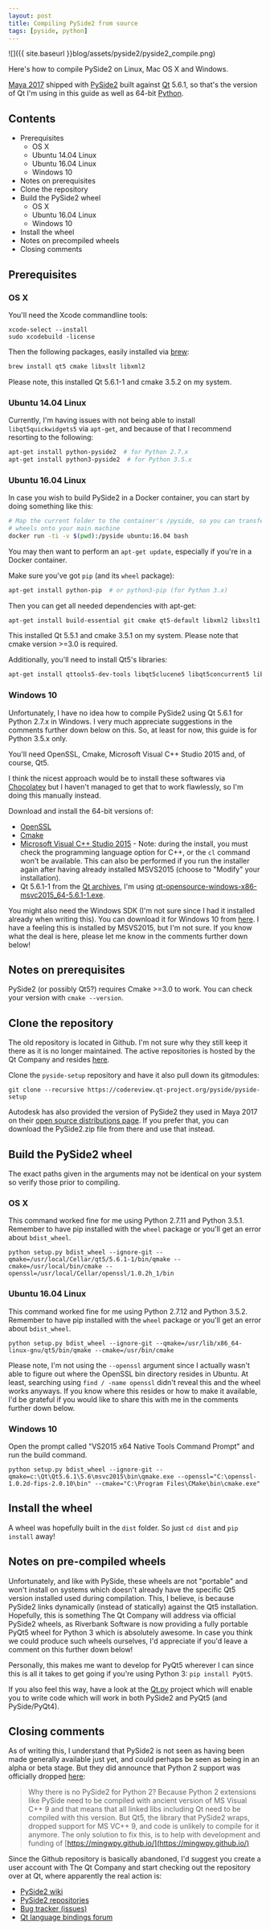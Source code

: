 ```yaml
---
layout: post
title: Compiling PySide2 from source
tags: [pyside, python]
---
```


![]({{ site.baseurl }}blog/assets/pyside2/pyside2_compile.png)

Here's how to compile PySide2 on Linux, Mac OS X and Windows.

[Maya 2017](http://www.autodesk.com/products/maya) shipped with [PySide2](https://wiki.qt.io/PySide2) built against [Qt](https://www.qt.io/developers/) 5.6.1, so that's the version of Qt I'm using in this guide as well as 64-bit [Python](https://www.python.org).

<!--more-->

## Contents

* Prerequisites
  * OS X
  * Ubuntu 14.04 Linux
  * Ubuntu 16.04 Linux
  * Windows 10
* Notes on prerequisites
* Clone the repository
* Build the PySide2 wheel
  * OS X
  * Ubuntu 16.04 Linux
  * Windows 10
* Install the wheel
* Notes on precompiled wheels
* Closing comments


## Prerequisites

### OS X

You'll need the Xcode commandline tools:

```
xcode-select --install
sudo xcodebuild -license
```

Then the following packages, easily installed via [brew](https://brew.sh):

```bash
brew install qt5 cmake libxslt libxml2
```

Please note, this installed Qt 5.6.1-1 and cmake 3.5.2 on my system.

### Ubuntu 14.04 Linux

Currently, I'm having issues with not being able to install `libqt5quickwidgets5` via `apt-get`, and because of that I recommend resorting to the following:

```bash
apt-get install python-pyside2  # for Python 2.7.x
apt-get install python3-pyside2  # for Python 3.5.x
```


### Ubuntu 16.04 Linux

In case you wish to build PySide2 in a Docker container, you can start by doing something like this:

```bash
# Map the current folder to the container's /pyside, so you can transfer built
# wheels onto your main machine
docker run -ti -v $(pwd):/pyside ubuntu:16.04 bash
```

You may then want to perform an `apt-get update`, especially if you're in a Docker container.

Make sure you've got `pip` (and its `wheel` package):

```bash
apt-get install python-pip  # or python3-pip (for Python 3.x)
```

Then you can get all needed dependencies with apt-get:

```bash
apt-get install build-essential git cmake qt5-default libxml2 libxslt1.1 python-dev qtbase5-dev
```

This installed Qt 5.5.1 and cmake 3.5.1 on my system. Please note that cmake version >=3.0 is required.

Additionally, you'll need to install Qt5's libraries:

```bash
apt-get install qttools5-dev-tools libqt5clucene5 libqt5concurrent5 libqt5core5a libqt5dbus5 libqt5designer5 libqt5designercomponents5 libqt5feedback5 libqt5gui5 libqt5help5 libqt5multimedia5 libqt5network5 libqt5opengl5 libqt5opengl5-dev libqt5organizer5 libqt5positioning5 libqt5printsupport5 libqt5qml5 libqt5quick5 libqt5quickwidgets5 libqt5script5 libqt5scripttools5 libqt5sql5 libqt5sql5-sqlite libqt5svg5 libqt5test5 libqt5webkit5 libqt5widgets5 libqt5xml5 libqt5xmlpatterns5 libqt5xmlpatterns5-dev
```

### Windows 10

Unfortunately, I have no idea how to compile PySide2 using Qt 5.6.1 for Python 2.7.x in Windows. I very much appreciate suggestions in the comments further down below on this. So, at least for now, this guide is for Python 3.5.x only.

You'll need OpenSSL, Cmake, Microsoft Visual C++ Studio 2015 and, of course, Qt5.

I think the nicest approach would be to install these softwares via [Chocolatey](https://chocolatey.org) but I haven't managed to get that to work flawlessly, so I'm doing this manually instead.

Download and install the 64-bit versions of:

* [OpenSSL](https://sourceforge.net/projects/openssl)
* [Cmake](https://cmake.org/download)
* [Microsoft Visual C++ Studio 2015](https://www.visualstudio.com) - Note: during the install, you must check the programming language option for C++, or the `cl` command won't be available. This can also be performed if you run the installer again after having already installed MSVS2015 (choose to "Modify" your installation).
* Qt 5.6.1-1 from the [Qt archives](https://download.qt.io/archive/qt/), I'm using [qt-opensource-windows-x86-msvc2015_64-5.6.1-1.exe](https://download.qt.io/archive/qt/5.6/5.6.1-1/qt-opensource-windows-x86-msvc2015_64-5.6.1-1.exe).

You might also need the Windows SDK (I'm not sure since I had it installed already when writing this). You can download it for Windows 10 from [here](https://developer.microsoft.com/en-us/windows/downloads/windows-10-sdk). I have a feeling this is installed by MSVS2015, but I'm not sure. If you know what the deal is here, please let me know in the comments further down below!


## Notes on prerequisites

PySide2 (or possibly Qt5?) requires Cmake >=3.0 to work. You can check your version with `cmake --version`.


## Clone the repository

The old repository is located in Github. I'm not sure why they still keep it there as it is no longer maintained. The active repositories is hosted by the Qt Company and resides [here](https://codereview.qt-project.org/#/admin/projects/?filter=pyside).

Clone the `pyside-setup` repository and have it also pull down its gitmodules:

```
git clone --recursive https://codereview.qt-project.org/pyside/pyside-setup
```

Autodesk has also provided the version of PySide2 they used in Maya 2017 on their [open source distributions page](http://www.autodesk.com/company/legal-notices-trademarks/open-source-distribution). If you prefer that, you can download the PySide2.zip file from there and use that instead.

## Build the PySide2 wheel

The exact paths given in the arguments may not be identical on your system so verify those prior to compiling.

### OS X

This command worked fine for me using Python 2.7.11 and Python 3.5.1. Remember to have pip installed with the `wheel` package or you'll get an error about `bdist_wheel`.

```
python setup.py bdist_wheel --ignore-git --qmake=/usr/local/Cellar/qt5/5.6.1-1/bin/qmake --cmake=/usr/local/bin/cmake --openssl=/usr/local/Cellar/openssl/1.0.2h_1/bin
```

### Ubuntu 16.04 Linux


This command worked fine for me using Python 2.7.12 and Python 3.5.2. Remember to have pip installed with the `wheel` package or you'll get an error about `bdist_wheel`.

```
python setup.py bdist_wheel --ignore-git --qmake=/usr/lib/x86_64-linux-gnu/qt5/bin/qmake --cmake=/usr/bin/cmake
```

Please note, I'm not using the `--openssl` argument since I actually wasn't able to figure out where the OpenSSL bin directory resides in Ubuntu. At least, searching using `find / -name openssl` didn't reveal this and the wheel works anyways. If you know where this resides or how to make it available, I'd be grateful if you would like to share this with me in the comments further down below.


### Windows 10

Open the prompt called "VS2015 x64 Native Tools Command Prompt" and run the build command.

```
python setup.py bdist_wheel --ignore-git --qmake=c:\Qt\Qt5.6.1\5.6\msvc2015\bin\qmake.exe --openssl="C:\openssl-1.0.2d-fips-2.0.10\bin" --cmake="C:\Program Files\CMake\bin\cmake.exe"
```

## Install the wheel

A wheel was hopefully built in the `dist` folder. So just `cd dist` and `pip install` away!

## Notes on pre-compiled wheels

Unfortunately, and like with PySide, these wheels are not "portable" and won't install on systems which doesn't already have the specific Qt5 version installed used during compilation. This, I believe, is because PySide2 links dynamically (instead of statically) against the Qt5 installation. Hopefully, this is something The Qt Company will address via official PySide2 wheels, as Riverbank Software is now providing a fully portable PyQt5 wheel for Python 3 which is absolutely awesome. In case you think we could produce such wheels ourselves, I'd appreciate if you'd leave a comment on this further down below!

Personally, this makes me want to develop for PyQt5 wherever I can since this is all it takes to get going if you're using Python 3: `pip install PyQt5`.

If you also feel this way, have a look at the [Qt.py](https://github.com/mottosso/Qt.py) project which will enable you to write code which will work in both PySide2 and PyQt5 (and PySide/PyQt4).


## Closing comments

As of writing this, I understand that PySide2 is not seen as having been made generally available just yet, and could perhaps be seen as being in an alpha or beta stage. But they did announce that Python 2 support was officially dropped [here](https://github.com/PySide/pyside2/wiki):

> Why there is no PySide2 for Python 2? Because Python 2 extensions like PySide need to be compiled with ancient version of MS Visual C++ 9 and that means that all linked libs including Qt need to be compiled with this version. But Qt5, the library that PySide2 wraps, dropped support for MS VC++ 9, and code is unlikely to compile for it anymore. The only solution to fix this, is to help with development and funding of [https://mingwpy.github.io/](https://mingwpy.github.io/)

Since the Github repository is basically abandoned, I'd suggest you create a user account with The Qt Company and start checking out the repository over at Qt, where apparently the real action is:

* [PySide2 wiki](https://wiki.qt.io/PySide2)
* [PySide2 repositories](https://codereview.qt-project.org/#/admin/projects/?filter=pyside)
* [Bug tracker (issues)](https://bugreports.qt.io/browse/PYSIDE/)
* [Qt language bindings forum](htps://forum.qt.io/category/15/language-bindings)
